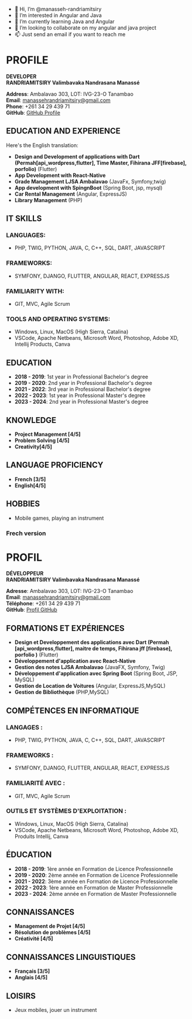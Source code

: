 - 👋 Hi, I’m @manasseh-randriamitsiry
- 👀 I’m interested in Angular and Java
- 🌱 I’m currently learning Java and Angular
- 💞️ I’m looking to collaborate on my angular and java project
- 📫 Just send an email if you want to reach me

# PROFILE

**DEVELOPER**  
**RANDRIAMITSIRY Valimbavaka Nandrasana Manassé**

**Address**: Ambalavao 303, LOT: IVG-23-O Tanambao  
**Email**: manassehrandriamitsiry@gmail.com  
**Phone**: +261 34 29 439 71  
**GitHub**: [GitHub Profile](https://github.com/manasseh-randriamitsiry)

## EDUCATION AND EXPERIENCE

Here's the English translation:

- **Design and Development of applications with Dart (Permah[api_wordpress,flutter], Time Master, Fihirana JFF[firebase], porfolio)** (Flutter)
- **App Development with React-Native**
- **Grade Management LJSA Ambalavao** (JavaFx, Symfony,twig)
- **App development with SpingnBoot** (Spring Boot, jsp, mysql)
- **Car Rental Management** (Angular, ExpressJS)
- **Library Management** (PHP)

## IT SKILLS

### LANGUAGES:
- PHP, TWIG, PYTHON, JAVA, C, C++, SQL, DART, JAVASCRIPT

### FRAMEWORKS:
- SYMFONY, DJANGO, FLUTTER, ANGULAR, REACT, EXPRESSJS

### FAMILIARITY WITH:
- GIT, MVC, Agile Scrum

### TOOLS AND OPERATING SYSTEMS:
- Windows, Linux, MacOS (High Sierra, Catalina)
- VSCode, Apache Netbeans, Microsoft Word, Photoshop, Adobe XD, Intellij Products, Canva

## EDUCATION

- **2018 - 2019**: 1st year in Professional Bachelor's degree
- **2019 - 2020**: 2nd year in Professional Bachelor's degree
- **2021 - 2022**: 3rd year in Professional Bachelor's degree
- **2022 - 2023**: 1st year in Professional Master's degree
- **2023 - 2024**: 2nd year in Professional Master's degree

## KNOWLEDGE

- **Project Management [4/5]**
- **Problem Solving [4/5]**
- **Creativity[4/5]**

## LANGUAGE PROFICIENCY

- **French [3/5]**
- **English[4/5]**

## HOBBIES

- Mobile games, playing an instrument

### Frech version

# PROFIL

**DÉVELOPPEUR**  
**RANDRIAMITSIRY Valimbavaka Nandrasana Manassé**

**Adresse**: Ambalavao 303, LOT: IVG-23-O Tanambao  
**Email**: manassehrandriamitsiry@gmail.com  
**Téléphone**: +261 34 29 439 71  
**GitHub**: [Profil GitHub](https://github.com/manasseh-randriamitsiry)

## FORMATIONS ET EXPÉRIENCES

- **Design et Developpement des applications avec Dart (Permah [api_wordpress,flutter], maitre de temps,  Fihirana jff [firebase], porfolio )** (Flutter)
- **Développement d'application avec React-Native**
- **Gestion des notes LJSA Ambalavao** (JavaFX, Symfony, Twig)
- **Développement d'application avec Spring Boot** (Spring Boot, JSP, MySQL)
- **Gestion de Location de Voitures** (Angular, ExpressJS,MySQL)
- **Gestion de Bibliothèque** (PHP,MySQL)

## COMPÉTENCES EN INFORMATIQUE

### LANGAGES :
- PHP, TWIG, PYTHON, JAVA, C, C++, SQL, DART, JAVASCRIPT

### FRAMEWORKS :
- SYMFONY, DJANGO, FLUTTER, ANGULAR, REACT, EXPRESSJS

### FAMILIARITÉ AVEC :
- GIT, MVC, Agile Scrum

### OUTILS ET SYSTÈMES D'EXPLOITATION :
- Windows, Linux, MacOS (High Sierra, Catalina)
- VSCode, Apache Netbeans, Microsoft Word, Photoshop, Adobe XD, Produits Intellij, Canva

## ÉDUCATION

- **2018 - 2019**: 1ère année en Formation de Licence Professionnelle
- **2019 - 2020**: 2ème année en Formation de Licence Professionnelle
- **2021 - 2022**: 3ème année en Formation de Licence Professionnelle
- **2022 - 2023**: 1ère année en Formation de Master Professionnelle
- **2023 - 2024**: 2ème année en Formation de Master Professionnelle

## CONNAISSANCES

- **Management de Projet [4/5]**
- **Résolution de problèmes [4/5]**
- **Créativité [4/5]**

## CONNAISSANCES LINGUISTIQUES

- **Français [3/5]**
- **Anglais [4/5]**

## LOISIRS

- Jeux mobiles, jouer un instrument
